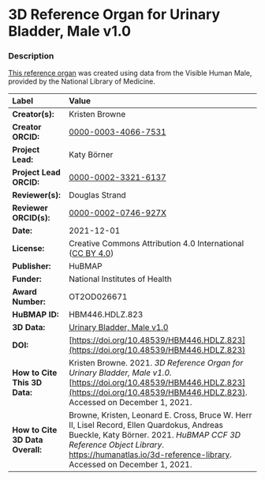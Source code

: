 # 3D Reference Organ for Urinary Bladder, Male v1.0

### Description
[This reference organ](https://humanatlas.io/3d-reference-library) was created using data from the Visible Human Male, provided by the National Library of Medicine.

| Label | Value |
| :------------- |:-------------|
| **Creator(s):** | Kristen Browne |
| **Creator ORCID:** | [0000-0003-4066-7531](https://orcid.org/0000-0003-4066-7531) |
| **Project Lead:** | Katy B&ouml;rner |
| **Project Lead ORCID:** | [0000-0002-3321-6137](https://orcid.org/0000-0002-3321-6137) |
| **Reviewer(s):** | Douglas Strand | 
| **Reviewer ORCID(s):** |[0000-0002-0746-927X](https://doi.org/10.5072/0000-0002-0746-927X) |
| **Date:** | 2021-12-01 |
| **License:** | Creative Commons Attribution 4.0 International ([CC BY 4.0](https://creativecommons.org/licenses/by/4.0/)) |
| **Publisher:** | HuBMAP |
| **Funder:** | National Institutes of Health |
| **Award Number:** | OT2OD026671 |
| **HuBMAP ID:** | HBM446.HDLZ.823 |
| **3D Data:** | [Urinary Bladder, Male v1.0](https://cdn.humanatlas.io/hra-releases/v1.1/models/VH_M_Urinary_Bladder.glb) |
| **DOI:** | [https://doi.org/10.48539/HBM446.HDLZ.823](https://doi.org/10.48539/HBM446.HDLZ.823) |
| **How to Cite This 3D Data:** | Kristen Browne. 2021. *3D Reference Organ for Urinary Bladder, Male v1.0.* [https://doi.org/10.48539/HBM446.HDLZ.823](https://doi.org/10.48539/HBM446.HDLZ.823). Accessed on December 1, 2021. |
| **How to Cite 3D Data Overall:** | Browne, Kristen, Leonard E. Cross, Bruce W. Herr II, Lisel Record, Ellen Quardokus, Andreas Bueckle, Katy B&ouml;rner. 2021. *HuBMAP CCF 3D Reference Object Library*. https://humanatlas.io/3d-reference-library. Accessed on December 1, 2021. |
